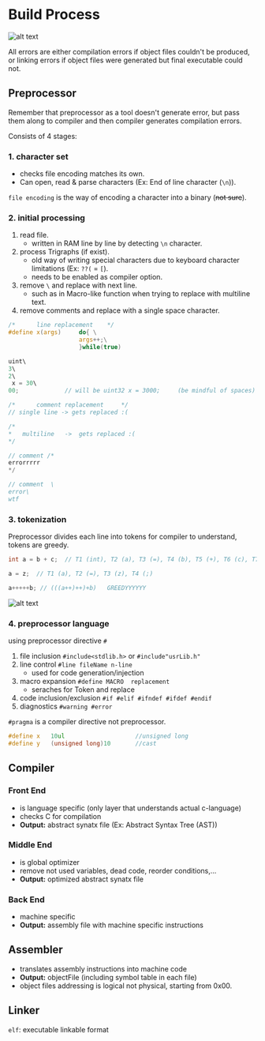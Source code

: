 # Build Process

![alt text](image-8.png)

All errors are either compilation errors if object files couldn't be produced, or linking errors if object files were generated but final executable could not.

## Preprocessor

Remember that preprocessor as a tool doesn't generate error, but pass them along to compiler and then compiler generates compilation errors.

Consists of 4 stages:

### 1. character set

- checks file encoding matches its own.
- Can open, read & parse characters (Ex: End of line character (`\n`)).

`file encoding` is the way of encoding a character into a binary (~~not sure~~).

### 2. initial processing

1. read file.
    - written in RAM line by line by detecting `\n` character.
2. process Trigraphs (if exist).
   - old way of writing special characters due to keyboard character limitations (Ex: `??(` = `[`).
   - needs to be enabled as compiler option.
3. remove `\` and replace with next line.
   - such as in Macro-like function when trying to replace with multiline text.
4. remove comments and replace with a single space character.

```c
/*      line replacement    */
#define x(args)     do{ \
                    args++;\
                    }while(true)

uint\
3\
2\
 x = 30\
00;             // will be uint32 x = 3000;     (be mindful of spaces)

/*      comment replacement     */
// single line -> gets replaced :(

/*
*   multiline   ->  gets replaced :(
*/

// comment /*
errorrrrr
*/

// comment  \
error\
wtf
```

### 3. tokenization

Preprocessor divides each line into tokens for compiler to understand, tokens are greedy.

```c
int a = b + c;  // T1 (int), T2 (a), T3 (=), T4 (b), T5 (+), T6 (c), T7 (;)

a = z;  // T1 (a), T2 (=), T3 (z), T4 (;)

a+++++b; // (((a++)++)+b)   GREEDYYYYYY
```

![alt text](image-9.png)

### 4. preprocessor language

using preprocessor directive `#`

1. file inclusion   `#include<stdlib.h>` or `#include"usrLib.h"`
2. line control     `#line fileName n-line`
   - used for code generation/injection
3. macro expansion  `#define MACRO  replacement`
   - seraches for Token and replace
4. code inclusion/exclusion `#if #elif #ifndef #ifdef #endif`
5. diagnostics      `#warning #error`

`#pragma` is a compiler directive not preprocessor.

```c
#define x   10ul                    //unsigned long
#define y   (unsigned long)10       //cast
```

## Compiler

### Front End

- is language specific (only layer that understands actual c-language)
- checks C for compilation
- **Output:** abstract synatx file (Ex: Abstract Syntax Tree (AST))

### Middle End

- is global optimizer
- remove not used variables, dead code, reorder conditions,...
- **Output:** optimized abstract synatx file

### Back End

- machine specific
- **Output:** assembly file with machine specific instructions

## Assembler

- translates assembly instructions into machine code
- **Output:** objectFile (including symbol table in each file)
- object files addressing is logical not physical, starting from 0x00.

## Linker

`elf`: executable linkable format
